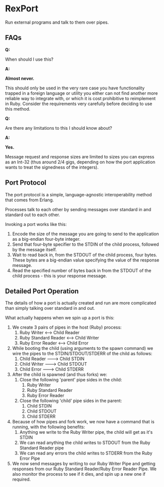 # RexPort

Run external programs and talk to them over pipes.

## FAQs

**Q:**

When should I use this?

**A:**

**Almost never.**

This should only be used in the very rare case you have functionality trapped in a foreign language or utility you either can not find another more reliable way to integrate with, or which it is cost prohibitive to reimplement in Ruby.  Consider the requirements very carefully before deciding to use this method.

**Q:**

Are there any limitations to this I should know about?

**A:**

**Yes.**

Message request and response sizes are limited to sizes you can express as an Int-32 (thus around 2/4 gigs, depending on how the port application wants to treat the signedness of the integers).

## Port Protocol

The port protocol is a simple, language-agnostic interoperability method that comes from Erlang.

Processes talk to each other by sending messages over standard in and standard out to each other.

Invoking a port works like this:
1. Encode the size of the message you are going to send to the application as a big-endian four-byte integer.
2. Send that four-byte specifier to the STDIN of the child process, followed by the message itself.
3. Wait to read back in, from the STDOUT of the child process, four bytes.  These bytes are a big-endian value specifying the value of the response message.
4. Read the specified number of bytes back in from the STDOUT of the child process - this is your response message.

## Detailed Port Operation

The details of how a port is actually created and run are more complicated than simply talking over standard in and out.

What actually happens when we spin up a port is this:
1. We create 3 pairs of pipes in the host (Ruby) process:
   1. Ruby Writer <--> Child Reader
   2. Ruby Standard Reader <--> Child Writer
   3. Ruby Error Reader <--> Child Error
2. While booting the child (using arguments to the spawn command) we wire the pipes to the STDIN/STDOUT/STDERR of the child as follows:
   1. Child Reader ---> Child STDIN
   2. Child Writer ---> Child STDOUT
   3. Child Error ---> Child STDERR
3. After the child is spawned (and thus forks) we:
   1. Close the following 'parent' pipe sides in the child:
      1. Ruby Writer
      2. Ruby Standard Reader
      3. Ruby Error Reader
   2. Close the following 'child' pipe sides in the parent:
      1. Child STDIN
      2. Child STDOUT
      3. Child STDERR
4. Because of how pipes and fork work, we now have a command that is running, with the following benefits:
   1. Anything we write to the Ruby Writer pipe, the child will get as it's STDIN
   2. We can read anything the child writes to STDOUT from the Ruby Standard Reader pipe
   3. We can read any errors the child writes to STDERR from the Ruby Error Pipe
5. We now send messages by writing to our Ruby Writer Pipe and getting responses from our Ruby Standard Reader/Ruby Error Reader Pipe.  We also monitor the process to see if it dies, and spin up a new one if required.